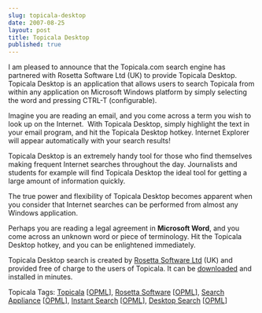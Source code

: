 ```yaml
---
slug: topicala-desktop
date: 2007-08-25
layout: post
title: Topicala Desktop
published: true
---
```

<p>I am pleased to announce that the Topicala.com search engine has partnered with Rosetta Software Ltd (UK) to provide Topicala Desktop.  Topicala Desktop is an application that allows users to search Topicala from within any application on Microsoft Windows platform by simply selecting the word and pressing CTRL-T (configurable).</p> <p>Imagine you are reading an email, and you come across a term you wish to look up on the Internet.  With Topicala Desktop, simply highlight the text in your email program, and hit the Topicala Desktop hotkey. Internet Explorer will appear automatically with your search results! </p><p>Topicala Desktop is an extremely handy tool for those who find themselves making frequent Internet searches throughout the day. Journalists and students for example will find Topicala Desktop the ideal tool for getting a large amount of information quickly. </p><p>The true power and flexibility of Topicala Desktop becomes apparent when you consider that Internet searches can be performed from almost any Windows application. </p><p>Perhaps you are reading a legal agreement in <b>Microsoft Word</b>, and you come across an unknown word or piece of terminology. Hit the Topicala Desktop hotkey, and you can be enlightened immediately.  </p><p>Topicala Desktop search is created by <a href="http://rosettasoftware.com/">Rosetta Software Ltd</a> (UK) and provided free of charge to the users of Topicala. It can be <a href="http://rosettasoftware.com/downloads/TopicalaDesktop.msi">downloaded</a> and installed in minutes. </p><p> </p><div class="wlWriterSmartContent" style="padding-right: 0px; display: inline; padding-left: 0px; float: none; padding-bottom: 0px; margin: 0px; padding-top: 0px;">Topicala Tags: <a href="http://www.topicala.com/tag/Topicala" rel="tag">Topicala</a> [<a href="http://www.topicala.com/opml/Topicala.opml">OPML</a>], <a href="http://www.topicala.com/tag/Rosetta%20Software" rel="tag">Rosetta Software</a> [<a href="http://www.topicala.com/opml/Rosetta%20Software.opml">OPML</a>], <a href="http://www.topicala.com/tag/Search%20Appliance" rel="tag">Search Appliance</a> [<a href="http://www.topicala.com/opml/Search%20Appliance.opml">OPML</a>], <a href="http://www.topicala.com/tag/Instant%20Search" rel="tag">Instant Search</a> [<a href="http://www.topicala.com/opml/Instant%20Search.opml">OPML</a>], <a href="http://www.topicala.com/tag/Desktop%20Search" rel="tag">Desktop Search</a> [<a href="http://www.topicala.com/opml/Desktop%20Search.opml">OPML</a>]</div><div class="blogger-post-footer"><img class="posterous_download_image" src="https://blogger.googleusercontent.com/tracker/8109338-4151191977640026668?l=www.kinlan.co.uk%2Findex.html" height="1" alt="" width="1" /></div>

